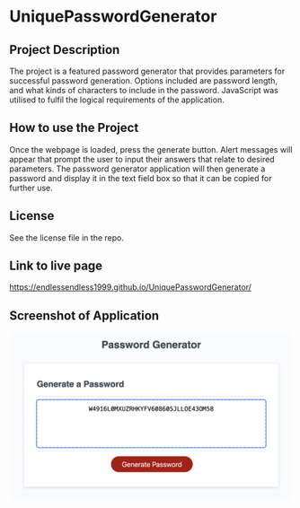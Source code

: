 # UniquePasswordGenerator

## Project Description
The project is a featured password generator that provides parameters for successful password generation. Options included are password length, and what kinds of characters to include in the password. JavaScript was utilised to fulfil the logical requirements of the application.

## How to use the Project
Once the webpage is loaded, press the generate button. Alert messages will appear that prompt the user to input their answers that relate to desired parameters. The password generator application will then generate a password and display it in the text field box so that it can be copied for further use.

## License
See the license file in the repo.

## Link to live page
https://endlessendless1999.github.io/UniquePasswordGenerator/

## Screenshot of Application
![Alt text](/Screenshot%202023-01-20%20at%2022.59.34.png)


